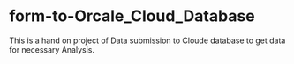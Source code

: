 # form-to-Orcale_Cloud_Database
This is a hand on project of Data submission to Cloude database to get data for necessary Analysis.
